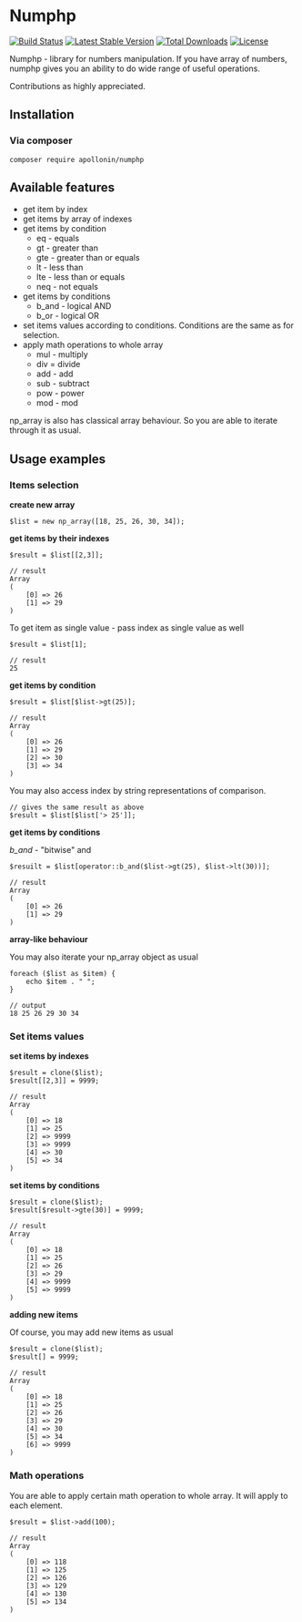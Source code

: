 # Numphp

[![Build Status](https://travis-ci.org/apollonin/numphp.svg?branch=master)](https://travis-ci.org/apollonin/numphp)
[![Latest Stable Version](https://poser.pugx.org/apollonin/numphp/v/stable)](https://packagist.org/packages/apollonin/numphp)
[![Total Downloads](https://poser.pugx.org/apollonin/numphp/downloads)](https://packagist.org/packages/apollonin/numphp)
[![License](https://poser.pugx.org/apollonin/numphp/license)](https://packagist.org/packages/apollonin/numphp)

Numphp - library for numbers manipulation. If you have array of numbers, numphp gives you an ability to do wide range of useful operations.

Contributions as highly appreciated.

## Installation

### Via composer

```
composer require apollonin/numphp
```


## Available features


* get item by index
* get items by array of indexes
* get items by condition
  * eq - equals
  * gt - greater than
  * gte - greater than or equals
  * lt - less than
  * lte - less than or equals
  * neq - not equals
* get items by conditions
  * b_and - logical AND
  * b_or - logical OR
* set items values according to conditions. Conditions are the same as for selection.
* apply math operations to whole array
  * mul - multiply
  * div = divide
  * add - add 
  * sub - subtract
  * pow - power
  * mod - mod

np_array is also has classical array behaviour. So you are able to iterate through it as usual.

## Usage examples

### Items selection

**create new array**
```
$list = new np_array([18, 25, 26, 30, 34]);
```

**get items by their indexes**

```
$result = $list[[2,3]];

// result
Array
(
    [0] => 26
    [1] => 29
)
```

To get item as single value - pass index as single value as well

```
$result = $list[1];

// result
25
```

**get items by condition**

```
$result = $list[$list->gt(25)];

// result
Array
(
    [0] => 26
    [1] => 29
    [2] => 30
    [3] => 34
)
```

You may also access index by string representations of comparison. 

```
// gives the same result as above
$result = $list[$list['> 25']];
```


**get items by conditions**

*b_and* - "bitwise" and

```
$resuilt = $list[operator::b_and($list->gt(25), $list->lt(30))];

// result
Array
(
    [0] => 26
    [1] => 29
)
```

**array-like behaviour**

You may also iterate your np_array object as usual

```
foreach ($list as $item) {
    echo $item . " ";
}

// output
18 25 26 29 30 34
```


### Set items values

**set items by indexes**

```
$result = clone($list);
$result[[2,3]] = 9999;

// result
Array
(
    [0] => 18
    [1] => 25
    [2] => 9999
    [3] => 9999
    [4] => 30
    [5] => 34
)
```

**set items by conditions**

```
$result = clone($list);
$result[$result->gte(30)] = 9999;

// result
Array
(
    [0] => 18
    [1] => 25
    [2] => 26
    [3] => 29
    [4] => 9999
    [5] => 9999
)
```

**adding new items**

Of course, you may add new items as usual

```
$result = clone($list);
$result[] = 9999;

// result 
Array
(
    [0] => 18
    [1] => 25
    [2] => 26
    [3] => 29
    [4] => 30
    [5] => 34
    [6] => 9999
)
```

### Math operations

You are able to apply certain math operation to whole array. It will apply to each element.

```
$result = $list->add(100);

// result 
Array
(
    [0] => 118
    [1] => 125
    [2] => 126
    [3] => 129
    [4] => 130
    [5] => 134
)

```